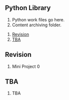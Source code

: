 <!-- FAQ Section Starts -->
## Python Library
1. Python work files go here.
2. Content archiving folder.

<!-- Add link to the sections -->
1. [Revision](#Revision) <br>
2. [TBA](#TBA) <br>
<!-- FAQ Section Ends -->


<!-- Revision Section Starts -->
## Revision
1. Mini Project 0
<!-- Revision Section Ends -->


<!-- TBA Section Starts -->
## TBA
1. TBA
<!-- TBA Section Ends -->
